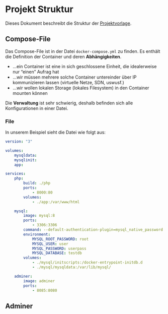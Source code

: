 # Projekt Struktur

Dieses Dokument beschreibt die Struktur der [Projektvorlage](../PHP/Beispiele/DockerPHP.zip).

## Compose-File

Das Compose-File ist in der Datei `docker-compose.yml` zu finden. Es enthält die Definition der Container und deren **Abhängigkeiten**.

-   …ein Container ist eine in sich geschlossene Einheit, die idealerweise nur “einen” Aufrag hat
-   …wir müssen mehrere solche Container untereinder über IP kommunizieren lassen (virtuelle Netze, SDN,
    uswusf.)
-   …wir wollen lokalen Storage (lokales Filesystem) in den Container mounten können

Die **Verwaltung** ist sehr schwierig, deshalb befinden sich alle Konfigurationen in einer Datei.

### File

In unserem Beispiel sieht die Datei wie folgt aus:

```yaml title="docker-compose.yml"
version: "3"

volumes:
    mysqldata:
    mysqlinit:
    app:

services:
    php:
        build: ./php
        ports:
            - 8000:80
        volumes:
            - ./app:/var/www/html

    mysql:
        image: mysql:8
        ports:
            - 3306:3306
        command: --default-authentication-plugin=mysql_native_password
        environment:
            MYSQL_ROOT_PASSWORD: root
            MYSQL_USER: user
            MYSQL_PASSWORD: userpass
            MYSQL_DATABASE: testdb
        volumes:
            - ./mysql/initscripts:/docker-entrypoint-initdb.d
            - ./mysql/mysqldata:/var/lib/mysql/

    adminer:
        image: adminer
        ports:
            - 8085:8080
```

## Adminer
